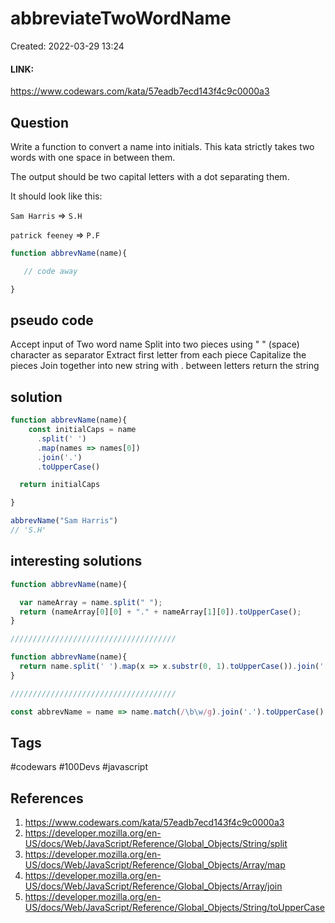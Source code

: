 # abbreviateTwoWordName

Created: 2022-03-29 13:24

#### LINK:

https://www.codewars.com/kata/57eadb7ecd143f4c9c0000a3

## Question

Write a function to convert a name into initials. This kata strictly takes two words with one space in between them.

The output should be two capital letters with a dot separating them.

It should look like this:

`Sam Harris` => `S.H`

`patrick feeney` => `P.F`

```javascript
function abbrevName(name){

   // code away

}
```

## pseudo code

Accept input of Two word name
Split into two pieces using " " (space) character as separator
Extract first letter from each piece
Capitalize the pieces
Join together into new string with . between letters
return the string

## solution

```javascript
function abbrevName(name){
    const initialCaps = name
      .split(' ')
      .map(names => names[0])
      .join('.')
      .toUpperCase()

  return initialCaps

}

abbrevName("Sam Harris")
// 'S.H'
```

## interesting solutions

```javascript
function abbrevName(name){

  var nameArray = name.split(" ");
  return (nameArray[0][0] + "." + nameArray[1][0]).toUpperCase();
}

/////////////////////////////////////

function abbrevName(name){
  return name.split(' ').map(x => x.substr(0, 1).toUpperCase()).join('.');
}

/////////////////////////////////////

const abbrevName = name => name.match(/\b\w/g).join('.').toUpperCase()
```

## Tags

#codewars #100Devs #javascript 

## References

1. https://www.codewars.com/kata/57eadb7ecd143f4c9c0000a3
2. https://developer.mozilla.org/en-US/docs/Web/JavaScript/Reference/Global_Objects/String/split
3. https://developer.mozilla.org/en-US/docs/Web/JavaScript/Reference/Global_Objects/Array/map
4. https://developer.mozilla.org/en-US/docs/Web/JavaScript/Reference/Global_Objects/Array/join
5. https://developer.mozilla.org/en-US/docs/Web/JavaScript/Reference/Global_Objects/String/toUpperCase
